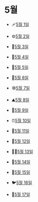 # 5월

- 🩹[5월 1일](5.1.md)

- ⚙️[5월 2일](5.2.md)

- 🐙[5월 3일](5.3.md)

- 🦾[5월 4일](5.4.md)

- 🐣[5월 5일](5.5.md)

- 🗿[5월 6일](5.6.md)

- 🕸️[5월 7일](5.7.md)

- ⛰️[5월 8일](5.8.md)

- 👀[5월 9일](5.9.md)

- ⏰[5월 10일](5.10.md)

- 🚀[5월 11일](5.11.md)

- 📯[5월 12일](5.12.md)

- 🙇‍♀️[5월 13일](5.13.md)

- 🍘[5월 14일](5.14.md)

- 🍝[5월 15일](5.15.md)

- 🐦[5월 16일](5.16.md)

- 🌾[5월 17일](5.17.md)
